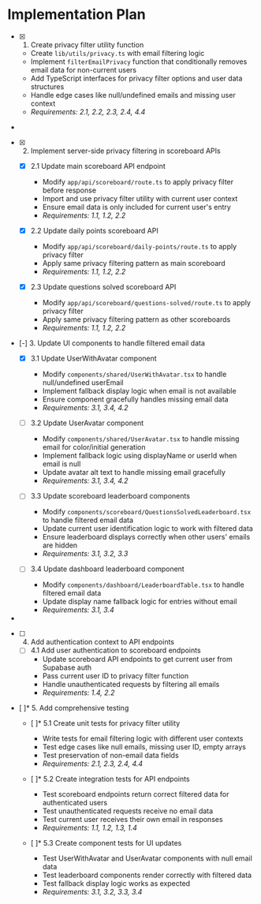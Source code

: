 # Implementation Plan

- [x] 1. Create privacy filter utility function

  - Create `lib/utils/privacy.ts` with email filtering logic
  - Implement `filterEmailPrivacy` function that conditionally removes email data for non-current users
  - Add TypeScript interfaces for privacy filter options and user data structures
  - Handle edge cases like null/undefined emails and missing user context
  - _Requirements: 2.1, 2.2, 2.3, 2.4, 4.4_

-

- [x] 2. Implement server-side privacy filtering in scoreboard APIs


  - [x] 2.1 Update main scoreboard API endpoint

    - Modify `app/api/scoreboard/route.ts` to apply privacy filter before response
    - Import and use privacy filter utility with current user context
    - Ensure email data is only included for current user's entry
    - _Requirements: 1.1, 1.2, 2.2_

  - [x] 2.2 Update daily points scoreboard API

    - Modify `app/api/scoreboard/daily-points/route.ts` to apply privacy filter
    - Apply same privacy filtering pattern as main scoreboard
    - _Requirements: 1.1, 1.2, 2.2_

  - [x] 2.3 Update questions solved scoreboard API

    - Modify `app/api/scoreboard/questions-solved/route.ts` to apply privacy filter
    - Apply same privacy filtering pattern as other scoreboards
    - _Requirements: 1.1, 1.2, 2.2_

- [-] 3. Update UI components to handle filtered email data



  - [x] 3.1 Update UserWithAvatar component



    - Modify `components/shared/UserWithAvatar.tsx` to handle null/undefined userEmail
    - Implement fallback display logic when email is not available
    - Ensure component gracefully handles missing email data
    - _Requirements: 3.1, 3.4, 4.2_

  - [ ] 3.2 Update UserAvatar component




    - Modify `components/shared/UserAvatar.tsx` to handle missing email for color/initial generation
    - Implement fallback logic using displayName or userId when email is null
    - Update avatar alt text to handle missing email gracefully
    - _Requirements: 3.1, 3.4, 4.2_

  - [ ] 3.3 Update scoreboard leaderboard components

    - Modify `components/scoreboard/QuestionsSolvedLeaderboard.tsx` to handle filtered email data
    - Update current user identification logic to work with filtered data
    - Ensure leaderboard displays correctly when other users' emails are hidden
    - _Requirements: 3.1, 3.2, 3.3_

  - [ ] 3.4 Update dashboard leaderboard component
    - Modify `components/dashboard/LeaderboardTable.tsx` to handle filtered email data
    - Update display name fallback logic for entries without email
    - _Requirements: 3.1, 3.4_
-


- [ ] 4. Add authentication context to API endpoints

  - [ ] 4.1 Add user authentication to scoreboard endpoints
    - Update scoreboard API endpoints to get current user from Supabase auth
    - Pass current user ID to privacy filter function
    - Handle unauthenticated requests by filtering all emails
    - _Requirements: 1.4, 2.2_

- [ ]\* 5. Add comprehensive testing

  - [ ]\* 5.1 Create unit tests for privacy filter utility

    - Write tests for email filtering logic with different user contexts
    - Test edge cases like null emails, missing user ID, empty arrays
    - Test preservation of non-email data fields
    - _Requirements: 2.1, 2.3, 2.4, 4.4_

  - [ ]\* 5.2 Create integration tests for API endpoints

    - Test scoreboard endpoints return correct filtered data for authenticated users
    - Test unauthenticated requests receive no email data
    - Test current user receives their own email in responses
    - _Requirements: 1.1, 1.2, 1.3, 1.4_

  - [ ]\* 5.3 Create component tests for UI updates
    - Test UserWithAvatar and UserAvatar components with null email data
    - Test leaderboard components render correctly with filtered data
    - Test fallback display logic works as expected
    - _Requirements: 3.1, 3.2, 3.3, 3.4_
